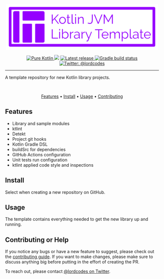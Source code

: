 <p align="center">
    <img src="art/logo.png" width="500" max-width="90%" alt="Turtle" />
</p>

<p align="center">
  <a href="https://kotlinlang.org/">
      <img src="https://img.shields.io/badge/100%25-kotlin-935dff.svg" alt="Pure Kotlin" />
  </a>
  <img src="https://img.shields.io/badge/Kotlin-v1.3.41-orange.svg?style=flat" />
  <a href="https://github.com/lordcodes/template-kotlin-jvm-library/releases/latest">
      <img src="https://img.shields.io/github/release/lordcodes/template-kotlin-jvm-library.svg?style=flat" alt="Latest release" />
  </a>
  <a href="https://github.com/lordcodes/template-kotlin-jvm-library/workflows/Gradle">
    <img src="https://github.com/lordcodes/template-kotlin-jvm-library/workflows/Gradle/badge.svg" alt="Gradle build status" />
  </a>
  <a href="https://twitter.com/lordcodes">
    <img src="https://img.shields.io/badge/twitter-@lordcodes-00acee.svg?style=flat" alt="Twitter: @lordcodes" />
  </a>
</p>

---

A template repository for new Kotlin library projects.

&nbsp;

<p align="center">
    <a href="#features">Features</a> • <a href="#install">Install</a> • <a href="#usage">Usage</a> • <a href="#contributing-or-help">Contributing</a>
</p>

## Features

- Library and sample modules
- ktlint
- Detekt
- Project git hooks
- Kotlin Gradle DSL
- buildSrc for dependencies
- GitHub Actions configuration
- Unit tests run configuration
- ktlint applied code style and inspections

## Install

Select when creating a new repository on GitHub.

## Usage

The template contains everything needed to get the new library up and running.

## Contributing or Help

If you notice any bugs or have a new feature to suggest, please check out the [contributing guide](https://github.com/lordcodes/template-kotlin-jvm-library/blob/master/CONTRIBUTING.md). If you want to make changes, please make sure to discuss anything big before putting in the effort of creating the PR.

To reach out, please contact [@lordcodes on Twitter](https://twitter.com/lordcodes).
